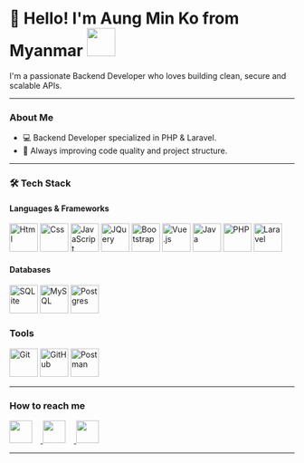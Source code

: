 # 👋 Hello! I'm Aung Min Ko from Myanmar <img src="https://upload.wikimedia.org/wikipedia/commons/8/8c/Flag_of_Myanmar.svg" width="50" height="50"></img>

I'm a passionate Backend Developer who loves building clean, secure and scalable APIs.

---

###  About Me
 -  💻 Backend Developer specialized in PHP & Laravel.  
 - 🚀 Always improving code quality and project structure.  

---

### 🛠️ Tech Stack

#### Languages & Frameworks

<p align="left">
  <img src="https://devicon-website.vercel.app/api/html5/original.svg" alt="Html" width="50" height="50"></img>
  <img src="https://devicon-website.vercel.app/api/css3/original.svg" alt="Css" width="50" height="50"></img>
  <img src="https://devicon-website.vercel.app/api/javascript/original.svg" alt="JavaScript" width="50" height="50"></img>
  <img src="https://devicon-website.vercel.app/api/jquery/original.svg" alt="JQuery" width="50" height="50"></img>
  <img src="https://devicon-website.vercel.app/api/bootstrap/original.svg" alt="Bootstrap" width="50" height="50"></img>
  <img src="https://devicon-website.vercel.app/api/vuejs/original.svg" alt="Vue.js" width="50" height="50"></img>
  <img src="https://devicon-website.vercel.app/api/java/original.svg" alt="Java" width="50" height="50"></img>
  <img src="https://devicon-website.vercel.app/api/php/original.svg" alt="PHP" width="50" height="50"></img>
  <img src="https://devicon-website.vercel.app/api/laravel/plain-wordmark.svg" alt="Laravel" width="50" height="50"></img>
</p>

#### Databases

<p align="left">
  <img src="https://devicon-website.vercel.app/api/sqlite/original-wordmark.svg" alt="SQLite" width="50" height="50"></img>
  <img src="https://devicon-website.vercel.app/api/mysql/original-wordmark.svg" alt="MySQL" width="50" height="50"></img>
  <img src="https://devicon-website.vercel.app/api/postgresql/original-wordmark.svg" alt="Postgres" width="50" height="50"></img>
</p>

### Tools

<p align="left">
  <img src="https://devicon-website.vercel.app/api/git/original.svg" alt="Git" width="50" height="50"></img>
  <img src="https://devicon-website.vercel.app/api/github/original.svg" alt="GitHub" width="50" height="50"></img>
  <img src="https://cdn.jsdelivr.net/gh/devicons/devicon/icons/postman/postman-original.svg" alt="Postman" width="50" height="50"/>
</svg>

</p>
 
---

###  How to reach me
<p align="left">
  <a href="https://www.facebook.com/profile.php?id=61571911991566&mibexid=wwXlfr&mibexit=wwXlfr" target="_blank">
    <img src="https://cdn.jsdelivr.net/gh/devicons/devicon/icons/facebook/facebook-original.svg" width="40" height="40" style="margin-right: 15px;"/>
  </a>
  
  <a href="https://www.linkedin.com/in/aung-min-ko-20b317346" target="_blank">
    <img src="https://cdn.jsdelivr.net/gh/devicons/devicon/icons/linkedin/linkedin-original.svg" width="40" height="40" style="margin-right: 15px;"/>
  </a>
  
  <a href="mailto:aungminko951357@gmail.com" target="_blank">
    <img src="https://www.svgrepo.com/show/303161/gmail-icon-logo.svg" width="40" height="40" style="margin-right: 15px;"/>
  </a>
</p>  

---


